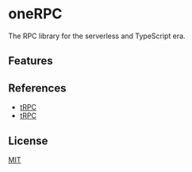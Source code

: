 # oneRPC

The RPC library for the serverless and TypeScript era.

## Features

## References

- [tRPC](https://trpc.io/)
- [tRPC](https://trpc.io/)

## License

[MIT](LICENSE)
